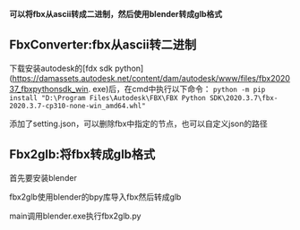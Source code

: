 **可以将fbx从ascii转成二进制，然后使用blender转成glb格式**

## FbxConverter:fbx从ascii转二进制

下载安装autodesk的[fdx sdk python](https://damassets.autodesk.net/content/dam/autodesk/www/files/fbx202037_fbxpythonsdk_win.
exe)后，在cmd中执行以下命令：
`python -m pip install "D:\Program Files\Autodesk\FBX\FBX Python SDK\2020.3.7\fbx-2020.3.7-cp310-none-win_amd64.whl"`

添加了setting.json，可以删除fbx中指定的节点，也可以自定义json的路径

## Fbx2glb:将fbx转成glb格式

首先要安装blender

fbx2glb使用blender的bpy库导入fbx然后转成glb

main调用blender.exe执行fbx2glb.py
